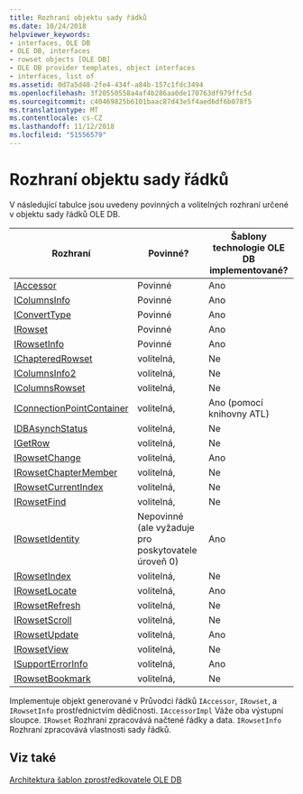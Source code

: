 ```yaml
---
title: Rozhraní objektu sady řádků
ms.date: 10/24/2018
helpviewer_keywords:
- interfaces, OLE DB
- OLE DB, interfaces
- rowset objects [OLE DB]
- OLE DB provider templates, object interfaces
- interfaces, list of
ms.assetid: 0d7a5d48-2fe4-434f-a84b-157c1fdc3494
ms.openlocfilehash: 3f20550558a4af4b286aa0de170763df979ffc5d
ms.sourcegitcommit: c40469825b6101baac87d43e5f4aed6df6b078f5
ms.translationtype: MT
ms.contentlocale: cs-CZ
ms.lasthandoff: 11/12/2018
ms.locfileid: "51556579"
---
```

# <a name="rowset-object-interfaces"></a>Rozhraní objektu sady řádků

V následující tabulce jsou uvedeny povinných a volitelných rozhraní určené v objektu sady řádků OLE DB.

|Rozhraní|Povinné?|Šablony technologie OLE DB implementované?|
|---------------|---------------|--------------------------------------|
|[IAccessor](https://docs.microsoft.com/previous-versions/windows/desktop/ms719672(v=vs.85))|Povinné|Ano|
|[IColumnsInfo](https://docs.microsoft.com/previous-versions/windows/desktop/ms724541(v=vs.85))|Povinné|Ano|
|[IConvertType](https://docs.microsoft.com/previous-versions/windows/desktop/ms715926(v=vs.85))|Povinné|Ano|
|[IRowset](https://docs.microsoft.com/previous-versions/windows/desktop/ms720986(v=vs.85))|Povinné|Ano|
|[IRowsetInfo](https://docs.microsoft.com/previous-versions/windows/desktop/ms724541(v=vs.85))|Povinné|Ano|
|[IChapteredRowset](https://docs.microsoft.com/previous-versions/windows/desktop/ms718180(v=vs.85))|volitelná,|Ne|
|[IColumnsInfo2](https://docs.microsoft.com/previous-versions/windows/desktop/ms712953(v=vs.85))|volitelná,|Ne|
|[IColumnsRowset](https://docs.microsoft.com/previous-versions/windows/desktop/ms722657(v=vs.85))|volitelná,|Ne|
|[IConnectionPointContainer](/windows/desktop/api/ocidl/nn-ocidl-iconnectionpointcontainer)|volitelná,|Ano (pomocí knihovny ATL)|
|[IDBAsynchStatus](https://docs.microsoft.com/previous-versions/windows/desktop/ms709832(v=vs.85))|volitelná,|Ne|
|[IGetRow](https://docs.microsoft.com/previous-versions/windows/desktop/ms718047(v=vs.85))|volitelná,|Ne|
|[IRowsetChange](https://docs.microsoft.com/previous-versions/windows/desktop/ms715790(v=vs.85))|volitelná,|Ano|
|[IRowsetChapterMember](https://docs.microsoft.com/previous-versions/windows/desktop/ms725430(v=vs.85))|volitelná,|Ne|
|[IRowsetCurrentIndex](https://docs.microsoft.com/previous-versions/windows/desktop/ms709700(v=vs.85))|volitelná,|Ne|
|[IRowsetFind](https://docs.microsoft.com/previous-versions/windows/desktop/ms724221(v=vs.85))|volitelná,|Ne|
|[IRowsetIdentity](https://docs.microsoft.com/previous-versions/windows/desktop/ms715913(v=vs.85))|Nepovinné (ale vyžaduje pro poskytovatele úroveň 0)|Ano|
|[IRowsetIndex](https://docs.microsoft.com/previous-versions/windows/desktop/ms719604(v=vs.85))|volitelná,|Ne|
|[IRowsetLocate](https://docs.microsoft.com/previous-versions/windows/desktop/ms721190(v=vs.85))|volitelná,|Ano|
|[IRowsetRefresh](https://docs.microsoft.com/previous-versions/windows/desktop/ms714892(v=vs.85))|volitelná,|Ne|
|[IRowsetScroll](https://docs.microsoft.com/previous-versions/windows/desktop/ms712984(v=vs.85))|volitelná,|Ne|
|[IRowsetUpdate](https://docs.microsoft.com/previous-versions/windows/desktop/ms714401(v=vs.85))|volitelná,|Ano|
|[IRowsetView](https://docs.microsoft.com/previous-versions/windows/desktop/ms709755(v=vs.85))|volitelná,|Ne|
|[ISupportErrorInfo](https://docs.microsoft.com/previous-versions/windows/desktop/ms715816(v=vs.85))|volitelná,|Ano|
|[IRowsetBookmark](https://docs.microsoft.com/previous-versions/windows/desktop/ms714246(v=vs.85))|volitelná,|Ne|

Implementuje objekt generované v Průvodci řádků `IAccessor`, `IRowset`, a `IRowsetInfo` prostřednictvím dědičnosti. `IAccessorImpl` Váže oba výstupní sloupce. `IRowset` Rozhraní zpracovává načtené řádky a data. `IRowsetInfo` Rozhraní zpracovává vlastnosti sady řádků.

## <a name="see-also"></a>Viz také

[Architektura šablon zprostředkovatele OLE DB](../../data/oledb/ole-db-provider-template-architecture.md)<br/>
